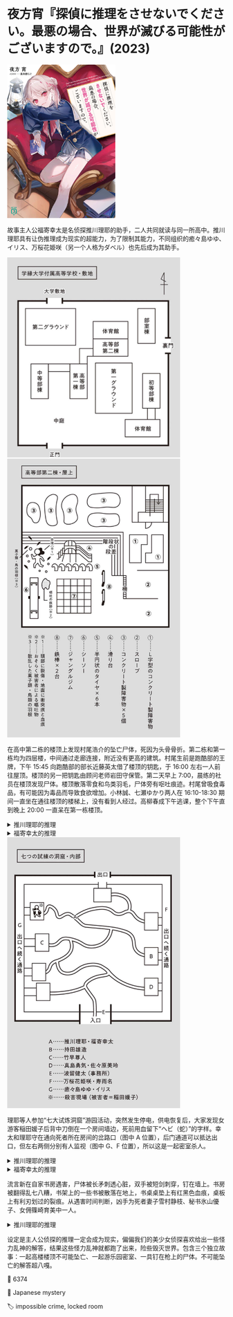 # 夜方宵『探偵に推理をさせないでください。最悪の場合、世界が滅びる可能性がございますので。』(2023)

<img src=images/2023_cover.jpg width=250/>

故事主人公福寄幸太是名侦探推川理耶的助手，二人共同就读与同一所高中。推川理耶具有让伪推理成为现实的超能力，为了限制其能力，不同组织的癒々島ゆゆ、イリス、万桜花姫咲（另一个人格为ダベル）也先后成为其助手。

 <img src=images/2023_school.jpg width=400/>
 <img src=images/2023_roof.jpg width=400/>

在高中第二栋的楼顶上发现村尾浩介的坠亡尸体，死因为头骨骨折。第二栋和第一栋均为四层楼，中间通过走廊连接，附近没有更高的建筑。村尾生前是跑酷部的王牌，下午 15:45 向跑酷部的部长近藤英太借了楼顶的钥匙，于 16:00 左右一人前往屋顶。楼顶的另一把钥匙由顾问老师岩田守保管。第二天早上 7:00，晨练的社员在楼顶发现尸体。楼顶散落零食和鸟类羽毛，尸体旁有呕吐痕迹。村尾曾吸食毒品，有可能因为毒品而导致食欲增加。小林誠、七瀬ゆかり两人在 16:10-18:30 期间一直坐在通往楼顶的楼梯上，没有看到人经过。高柳春成下午逃课，整个下午直到晚上 20:00 一直呆在第一栋楼顶。

<details><summary>推川理耶的推理</summary>
凶手是虚构的半人半鸟生物 harpy，从天空入侵杀死村尾，留下羽毛。理耶的错误推理使得天空真的出现 harpy。
</details>

<details><summary>福寄幸太的推理</summary>
近藤说谎，和村尾一同上了楼顶，把失去意识的村尾放在跷跷板上，用绳子穿过跷跷板的环状把手，调整到合适长度，抓住绳子从屋顶跳下。绳子在接近地面时拉紧，所以近藤没有撞到地面，村尾因为巨大的反作用力被抛向空中，掉回楼顶摔死。近藤事后回收绳子。近藤的杀人动机是复仇。
</details>

<img src=images/2023_cave.jpg width=400/>

理耶等人参加“七大试炼洞窟”游园活动，突然发生停电，供电恢复后，大家发现女游客稲田媛子后背中刀倒在一个房间墙边，死前用血留下“ヘビ（蛇）”的字样。幸太和理耶守在通向死者所在房间的岔路口（图中 A 位置），后门通道可以抵达出口，但左右两侧分别有人监视（图中 G、F 位置），所以这是一起密室杀人。

<details><summary>推川理耶的推理</summary>
凶手是八岐大蛇，八个头分别朝着八个房间，所以能准确找到受害者所在的房间。八岐大蛇是沿着天花板爬行，所以没人注意到。理耶的错误推理使得大蛇真的出现，后被癒々島ゆゆ、万桜花姫咲击败。
</details>

<details><summary>福寄幸太的推理</summary>
死亡留言是“ハド”，因为血滴落，变成了“ヘビ”。凶手是工作人员波留健太，他的办公室位于建筑的入口，可以不走内部通道，从建筑外面绕到出口，进入建筑内部，走后门进入受害者所在的房间。
</details>

流言新在自家书房遇害，尸体被长矛刺透心脏，双手被短剑刺穿，钉在墙上。书房被翻得乱七八糟，书架上的一些书被散落在地上，书桌桌垫上有红黑色血痕，桌板上有利刃划过的裂痕。从遇害时间判断，凶手为死者妻子雪村静枝、秘书氷山優子、女佣篠崎育美中一人。

<details><summary>推川理耶的推理</summary>
受害者坐在书桌前构思小说，凶手从背后将其刺死，使得桌上的书沾上血迹。犯人为了掩饰自己从背后杀人的事实，把书扔在地上掩饰血迹。受害者写作时不让闲杂人等进入书房干扰，只有氷山優子可以帮忙从书架上找书，所以她是凶手。凶手把尸体钉在墙上，是为了让人以为受害者是从前面被刺死。

理耶在正确的推理基础上，继续推理十字架象征神，所以真凶是神，優子只是谋杀的执行者。圣光进入理耶身体，使其化身为可以毁灭世界的神。理耶继续推理“流言新”的名字“Lugonsin”字母重组就是“Longinus”，其长矛曾刺杀耶稣，神因为害怕长矛所以将其杀死。众人用长矛将神制服。
</details>

设定是主人公侦探的推理一定会成为现实，偏偏我们的美少女侦探喜欢给出一些怪力乱神的解答，结果这些怪力乱神就都跑了出来，险些毁灭世界。包含三个独立故事：一起高楼楼顶不可能坠亡、一起游乐园密室、一具钉在枪上的尸体。不可能坠亡的解答超八嘎。

:link: 6374

:file_folder: Japanese mystery

:label: impossible crime, locked room
